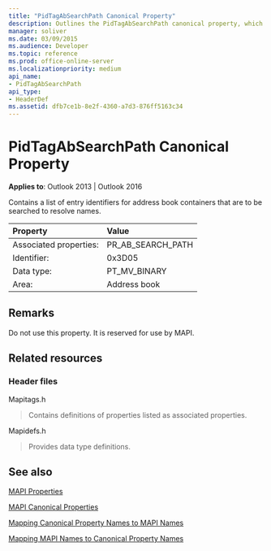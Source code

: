 ```yaml
---
title: "PidTagAbSearchPath Canonical Property"
description: Outlines the PidTagAbSearchPath canonical property, which contains a list of entry identifiers for address book containers.
manager: soliver
ms.date: 03/09/2015
ms.audience: Developer
ms.topic: reference
ms.prod: office-online-server
ms.localizationpriority: medium
api_name:
- PidTagAbSearchPath
api_type:
- HeaderDef
ms.assetid: dfb7ce1b-8e2f-4360-a7d3-876ff5163c34
---
```


# PidTagAbSearchPath Canonical Property

  
  
**Applies to**: Outlook 2013 | Outlook 2016 
  
Contains a list of entry identifiers for address book containers that are to be searched to resolve names. 
  
|Property|Value|
|:-----|:-----|
|Associated properties:  <br/> |PR_AB_SEARCH_PATH  <br/> |
|Identifier:  <br/> |0x3D05  <br/> |
|Data type:  <br/> |PT_MV_BINARY  <br/> |
|Area:  <br/> |Address book  <br/> |
   
## Remarks

Do not use this property. It is reserved for use by MAPI.
  
## Related resources

### Header files

Mapitags.h
  
> Contains definitions of properties listed as associated properties.
    
Mapidefs.h
  
> Provides data type definitions.
    
## See also



[MAPI Properties](mapi-properties.md)
  
[MAPI Canonical Properties](mapi-canonical-properties.md)
  
[Mapping Canonical Property Names to MAPI Names](mapping-canonical-property-names-to-mapi-names.md)
  
[Mapping MAPI Names to Canonical Property Names](mapping-mapi-names-to-canonical-property-names.md)


